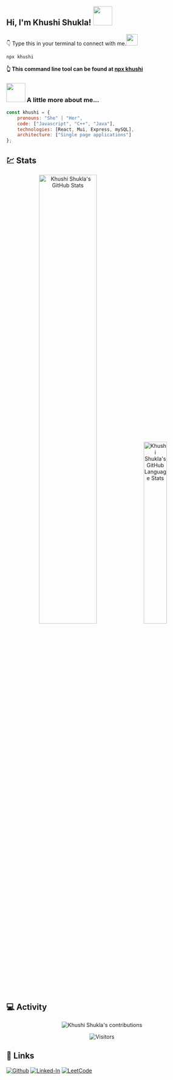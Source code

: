 <!--### Hi there !👋-->
<h2> Hi, I'm Khushi Shukla! <img src="https://media.giphy.com/media/mGcNjsfWAjY5AEZNw6/giphy.gif" width="50"></h2>

👇 Type this in your terminal to connect with me.</a><img src="https://media.giphy.com/media/WUlplcMpOCEmTGBtBW/giphy.gif" width="30"> 

```bash
npx khushi
```

**👆 This command line tool can be found at [npx khushi](https://github.com/Khushi-Shukla/npx-khushi)**

<!-- <img align='right' src="https://media.giphy.com/media/ieyl9zmCjO4b4t6qoY/giphy.gif" width="80" />  -->
<!-- <img align='center' src='https://media.istockphoto.com/vectors/tech-industry-young-female-web-developer-writing-a-code-on-a-desktop-vector-id1181555596?k=20&m=1181555596&s=170667a&w=0&h=eC5mMyC_a2T6wifN2KDIwazAq50DTtrVkA4aM9j3l2o=' width='400' /> -->

### <img src="https://media.giphy.com/media/VgCDAzcKvsR6OM0uWg/giphy.gif" width="50"> A little more about me...  

```javascript
const khushi = {
    pronouns: "She" | "Her",
    code: ["Javascript", "C++", "Java"],
    technologies: [React, Mui, Express, mySQL],
    architecture: ["Single page applications"]
};
```  

## :chart: Stats

<div align="center">
  <img width="55%" src="https://github-readme-stats.vercel.app/api?username=khushi-shukla&show_icons=true&hide_border=false&count_private=true&theme=react" alt="Khushi Shukla's GitHub Stats">
  <img width="35%" src="https://github-readme-stats.vercel.app/api/top-langs/?username=khushi-shukla&show_icons=true&hide_border=false&langs_count=10&layout=compact&theme=react" alt="Khushi Shukla's GitHub Language Stats">
</div>

## :computer: Activity

<p align="center">
  <img src="https://github-readme-streak-stats.herokuapp.com/?user=Khushi-Shukla&theme=buefy" alt="Khushi Shukla's contributions"/>
</p>

<div align="center">
<img src="https://visitor-badge.laobi.icu/badge?page_id=khushi-shukla" alt=" Visitors ">
</div>

## :link: Links
[![Github](https://img.shields.io/badge/GitHub-000000?style=for-the-badge&logo=GitHub&logoColor=white)](https://github.com/Khushi-Shukla)
[![Linked-In](https://img.shields.io/badge/Linked_In-0077B5?style=for-the-badge&logo=LinkedIn&logoColor=white)](https://www.linkedin.com/in/khushishukla/)
[![LeetCode](https://img.shields.io/badge/LeetCode-000000?style=for-the-badge&logo=LeetCode&logoColor=#d16c06)](https://leetcode.com/khu_shi/)


<!--
**Khushi-Shukla/khushi-shukla** is a ✨ _special_ ✨ repository because its `README.md` (this file) appears on your GitHub profile.


Here are some ideas to get you started:
- 🔭 I’m currently working on ...
- 🌱 I’m currently learning ...
- 👯 I’m looking to collaborate on ...
- 🤔 I’m looking for help with ...
- 💬 Ask me about ...
- 📫 How to reach me: ...
- 😄 Pronouns: ...
- ⚡ Fun fact: ...
-->
